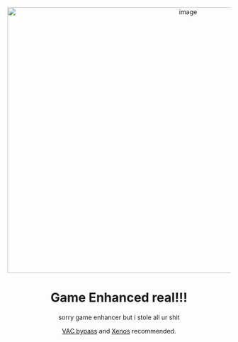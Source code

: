 <div align="center">
<img width="800" height="600" alt="image" src="https://github.com/user-attachments/assets/d306366b-6499-4f28-aa0b-7f7c63e57087" />

  # Game Enhanced real!!!
sorry game enhancer but i stole all ur shit 

[VAC bypass](https://github.com/danielkrupinski/VAC-Bypass-Loader) and [Xenos](https://github.com/DarthTon/Xenos/releases) recommended. 
